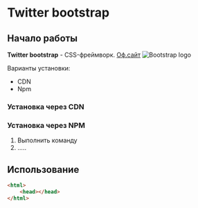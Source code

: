 # Twitter bootstrap

## Начало работы
**Twitter bootstrap** - CSS-фреймворк. [Оф.сайт](https://getbootstrap.com)
![Bootstrap logo](https://i.imgur.com/qhtywl2.png)

Варианты установки:
* CDN
* Npm

### Установка через CDN

### Установка через NPM

1. Выполнить команду
1. .....

## Использование

```html
<html>
    <head></head>
</html>
```
